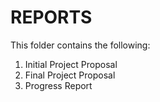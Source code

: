 # REPORTS

This folder contains the following:
1. Initial Project Proposal
2. Final Project Proposal
3. Progress Report
